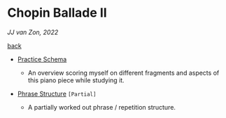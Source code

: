 Chopin Ballade Ⅱ
================

*JJ van Zon, 2022*

[back](../README.md)

- [Practice Schema](chopin-ballade-2-practice-schema.md)

    - An overview scoring myself on different fragments and aspects of this piano piece while studying it.

- [Phrase Structure](chopin-ballade-2-phrase-structure.md) `[Partial]`

    - A partially worked out phrase / repetition structure.
